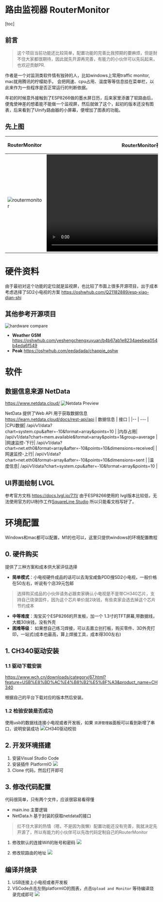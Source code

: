 # 路由监视器 RouterMonitor
[toc]
## 前言
> 这个项目当前功能还比较简单，配置功能的完善比我预期的要麻烦，但是耐不住大家都很期待，因此就先开源再完善，有能力的小伙伴可以先玩起来，也欢迎贡献PR.

作者是一个对监测类软件情有独钟的人，比如windows上常用traffic monitor, mac就用腾讯的柠檬助手。 会把网速、cpu占用、温度等等信息挂在菜单栏，以此来作为一些程序是否正常运行的判断依据。

年初的时候意外接触到了ESP8266做的墨水屏日历，后来家里添置了软路由后，便鬼使神差的想着能不能做一个监视屏，然后就做了这个，起初的版本还没有图表，后来看到了Uinify路由器的小屏幕，便增加了图表的功能。

## 先上图
|RouterMonitor | RouterMonitor视频|  皮卡丘涂装   | 皮卡丘视频 |
|----|  ----  | --- |--- |
| ![routermonitor](./images/routermonitor.png) | <video src="images/routermonitor.mp4" height="320">| ![pikaqiu](./images/pikaqiu.png)  | <video src="images/pikaqiu.mp4" height="320"> |



# 硬件资料

由于最初对这个功能的定位就是监视屏，也比较了市面上很多开源项目，出于成本考虑选择了SD2小电视的方案
https://oshwhub.com/Q21182889/esp-xiao-dian-shi

## 其他参考开源项目
![hardware compare](images/hardware_compare.png)
- **Weather GSM** https://oshwhub.com/yeshengchengxuyuan/b4b67ab1e8234aeebea054b4eda6f549
- **Peak** https://oshwhub.com/eedadada/chappie_oshw


# 软件
## 数据信息来源 NetData
https://www.netdata.cloud/ 
![Netdata Preview](images/netdata.png)

NetData 提供了Web API 用于获取数据信息 https://learn.netdata.cloud/docs/rest-api/api
| 数据信息 | 接口 |
|-- | --- |
|CPU数据| /api/v1/data?chart=system.cpu&after=-10&format=array&points=10 |
|内存占用| /api/v1/data?chart=mem.available&format=array&points=1&group=average |
|网速监控-下行| /api/v1/data?chart=net.eth0&format=array&after=-10&points=10&dimensions=received|
|网速监控-上行| /api/v1/data?chart=net.eth0&format=array&after=-10&points=10&dimensions=sent |
|温度信息|  /api/v1/data?chart=system.cpu&after=-10&format=array&points=10 |

## UI界面绘制 LVGL
参考官方文档  https://docs.lvgl.io/7.11/
由于ESP8266使用的 lvgl版本比较低，无法使用官方的UI制作工作[SquareLine Studio](https://squareline.io/)
所以只能看文档写好了。




# 环境配置
Windows和mac都可以配置，M1的也可以，这里只提供windows的环境配置教程

## 0. 硬件购买
提供了三种方案和成本供大家评估选择
-  **简单模式**：小电视硬件成品的话可以去淘宝咸鱼PDD搜SD2小电视，一般价格在50左右，听说有个店39元包邮
  > 选择购买成品的小伙伴请务必跟卖家确认小电视是不是带CH340芯片，支持自己烧录固件，因为这个芯片单价就2块钱，有些卖家会选去掉这个芯片节约成本  
-  **中等难度**：淘宝买个ESP8266的开发板，加一个 1.3寸的TFT屏幕,带数据线，大概30块钱，没有外壳
-  **困难等级**： 如果想自己练习焊接，可以去嘉立创打板，购买零件、3D外壳打印，一站式(成本也最高，算上焊接工具，成本得300左右)


## 1. CH340驱动安装
### 1.1 驱动下载安装
https://www.wch.cn/downloads/category/67.html?feature=USB%E8%BD%AC%E4%B8%B2%E5%8F%A3&product_name=CH340

根据自己的平台下载对应的版本然后安装。

### 1.2 检验安装是否成功
使用usb的数据线连接小电视或者开发板，如果 `资源管理器`面板可以看到新增了串口，说明安装成功
![CH340驱动校验](images/ch340-check.png)

## 2. 开发环境搭建
1. 安装Visual Studio Code
2. 安装插件 PlatformIO
![](images/platformIO.png)
3. Clone 代码，然后打开即可

## 3. 修改代码配置
代码很简单，只有两个文件，应该很容易看得懂

- main.ino 主要逻辑
- NetData.h 基于封装的获取netdata的接口

> 扛不住大家的热情（嗯，不是因为我懒）配置功能还没有完善，我就决定先开源了，所以有能力的小伙伴可以先改代码定制自己的RouterMonitor

1. 修改默认的连接Wifi的账号和密码
![](images/mofig-wifi-config.png)

2. 修改软路由的地址
![](images/router-config.png)


## 编译并烧录
1. USB连接上小电视或者开发板
2. VSCode点击左侧platformIO的图表，点击`Upload and Monitor` 等待编译烧录完成即可
![](images/compile&flash.png)


